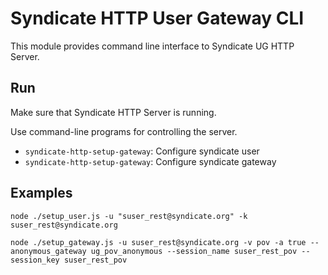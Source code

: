 # Syndicate HTTP User Gateway CLI

This module provides command line interface to Syndicate UG HTTP Server.

Run
---

Make sure that Syndicate HTTP Server is running.

Use command-line programs for controlling the server.
- `syndicate-http-setup-gateway`: Configure syndicate user
- `syndicate-http-setup-gateway`: Configure syndicate gateway


Examples
--------

```
node ./setup_user.js -u "suser_rest@syndicate.org" -k suser_rest@syndicate.org
```

```
node ./setup_gateway.js -u suser_rest@syndicate.org -v pov -a true --anonymous_gateway ug_pov_anonymous --session_name suser_rest_pov --session_key suser_rest_pov
```
